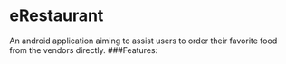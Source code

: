 # eRestaurant
An android application aiming to assist users to order their favorite food from the vendors directly.
###Features:
